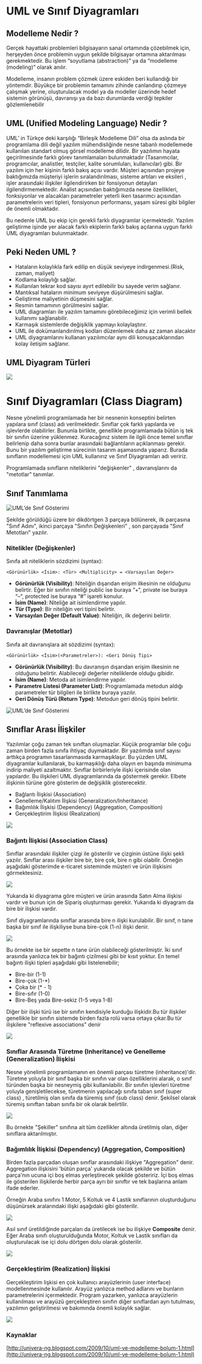 # UML ve Sınıf Diyagramları

## Modelleme Nedir ?

Gerçek hayattaki problemleri bilgisayarın sanal ortamında çözebilmek için, herşeyden önce problemin uygun şekilde bilgisayar ortamına aktarılması gerekmektedir.
Bu işlem “soyutlama (abstraction)” ya da “modelleme (modeling)” olarak anılır.

Modelleme, insanın problem çözmek üzere eskiden beri kullandığı bir yöntemdir. Büyükçe bir problemin tamamını zihinde canlandırıp çözmeye çalışmak yerine,
oluşturulacak model ya da modeller üzerinde hedef sistemin görünüşü, davranışı ya da bazı durumlarda verdiği tepkiler gözlemlenebilir

## UML (Unified Modeling Language) Nedir ?

UML’ in Türkçe deki karşılığı “Birleşik Modelleme Dili” olsa da aslında bir programlama dili değil yazılım mühendisliğinde nesne tabanlı modellemede kullanılan
standart olmuş görsel modelleme dilidir. Bir yazılımın hayata geçirilmesinde farklı görev tanımlamaları bulunmaktadır (Tasarımcılar, programcılar, analistler,
testçiler, kalite sorumluları, kullanıcılar) gibi. Bir yazılım için her kişinin farklı bakış açısı vardır. Müşteri açısından projeye baktığımızda müşteriyi
işlerin sıralandırılması, sisteme artıları ve eksileri , işler arasındaki ilişkiler ilgilendirirken bir fonsiyonun detayları ilgilendirmemektedir. Analist
açısından baktığımızda nesne özellikleri, fonksiyonlar ve alacakları parametreler yeterli iken tasarımcı açısından parametrelerin veri tipleri, fonsiyonun
performansı, yaşam süresi gibi bilgiler de önemli olmaktadır.

Bu nedenle UML bu ekip için gerekli farklı diyagramlar içermektedir. Yazılım geliştirme işinde yer alacak farklı ekiplerin farklı bakış açılarına uygun farklı
UML diyagramları bulunmaktadır.

## Peki Neden UML ?

- Hataların kolaylıkla fark edilip en düşük seviyeye indirgenmesi.(Risk, zaman, maliyet)
- Kodlama kolaylığı sağlar.
- Kullanılan tekrar kod sayısı ayırt edilebilir bu sayede verim sağlanır.
- Mantıksal hataların minimum seviyeye düşürülmesini sağlar.
- Geliştirme maliyetinin düşmesini sağlar.
- Resmin tamamının görülmesini sağlar.
- UML diagramları ile yazılım tamamını görebileceğimiz için verimli bellek kullanımı sağlanabilir.
- Karmaşık sistemlerde değişiklik yapmayı kolaylaştırır.
- UML ile dokümanlandırılmış kodları düzenlemek daha az zaman alacaktır
- UML diyagramlarını kullanan yazılımcılar aynı dili konuşacaklarından kolay iletişim sağlanır.

## UML Diyagram Türleri

![](figures/uml-diagramlar.jpg)

# Sınıf Diyagramları (Class Diagram)

Nesne yönelimli programlamada her bir nesnenin konseptini belirten yapılara sınıf (class) adı verilmektedir. Sınıflar çok farklı yapılarda ve işlevlerde
olabilirler. Bununla birlikte, genellikle programlamada bütün iş tek bir sınıfın üzerine yüklenmez. Kuracağınız sistem ile ilgili önce temel sınıflar belirlenip
daha sonra bunlar arasındaki bağlantıların açıklanması gerekir. Bunu bir yazılım geliştirme sürecinin tasarım aşamasında yaparız. Burada sınıfların modellemesi
için UML kullanırız ve Sınıf Diyagramları adı veririz.

Programlamada sınıfların niteliklerini  "değişkenler" , davranışlarını da "metotlar" tanımlar.

## Sınıf Tanımlama

![ UML’de Sınıf Gösterimi](figures/c1.jpg)

Şekilde görüldüğü üzere bir dikdörtgen 3 parçaya bölünerek, ilk parçasına "Sınıf Adını", ikinci parçaya "Sınıfın Değişkenleri" , son parçayada "Sınıf Metotları"
yazılır.

### Nitelikler (Değişkenler)

Sınıfa ait niteliklerin sözdizimi (syntax):

`<Görünürlük> <İsim>: <Tür> <Multiplicity> = <Varsayılan Değer>`

- **Görünürlük (Visibility)**: Niteliğin dışarıdan erişim ilkesinin ne olduğunu belirtir. Eğer bir sınıfın niteliği public ise buraya “+“, private ise buraya
  “–“, protected ise buraya “#” işareti konulur.
- **İsim (Name)**: Niteliğe ait isimlendirme yapılır.
- **Tür (Type)**: Bir niteliğin veri tipini belirtir.
- **Varsayılan Değer (Default Value)**: Niteliğin, ilk değerini belirtir.

### Davranışlar (Metotlar)

Sınıfa ait davranışlara ait sözdizimi (syntax):

`<Görünürlük> <İsim>(<Parametreler>): <Geri Dönüş Tipi>`

- **Görünürlük (Visibility)**: Bu davranışın dışarıdan erişim ilkesinin ne olduğunu belirtir. Alabileceği değerler niteliklerde olduğu gibidir.
- **İsim (Name)**: Metoda ait isimlendirme yapılır.
- **Parametre Listesi (Parameter List)**: Programlamada metodun aldığı parametreler tür bilgileri ile birlikte buraya yazılır.
- **Geri Dönüş Türü (Return Type)**: Metodun geri dönüş tipini belirtir.

![ UML’de Sınıf Gösterimi](figures/c2.png)

## Sınıflar Arası İlişkiler

Yazılımlar çoğu zaman tek sınıftan oluşmazlar. Küçük programlar bile çoğu zaman birden fazla sınıfa ihtiyaç duymaktadır. Bir yazılımda sınıf sayısı arttıkça
programın tasarlanmasıda karmaşıklaşır. Bu yüzden UML diyagramlar kullanılarak, bu karmaşıklığı daha olayın en başında minimuma indirip maliyeti azaltmaktır.
Sınıflar birbirleriyle ilişki içerisinde olan yapılardır. Bu ilişkileri UML diyagramlarında da göstermek gerekir. Elbete ilişkinin türüne göre gösterim de
değişiklik gösterecektir.

- Bağlantı İlişkisi (Association)
- Genelleme/Kalıtım İlişkisi (Generalization/Inheritance)
- Bağımlılık İlişkisi (Dependency) (Aggregation, Composition)
- Gerçekleştirim İlişkisi (Realization)

![](figures/class-iliskiler.png)

### Bağıntı İlişkisi (Association Class)

Sınıflar arasındaki ilişkiler çizgi ile gösterilir ve çizginin üstüne ilişki şekli yazılır. Sınıflar arası ilişkiler bire bir, bire çok, bire n gibi olabilir.
Örneğin aşağıdaki gösterimde e-ticaret sisteminde müşteri ve ürün ilişkisini görmektesiniz.

![](figures/c3.jpg)

Yukarıda ki diyagrama göre müşteri ve ürün arasında Satın Alma ilişkisi vardır ve bunun için de Sipariş oluşturması gerekir. Yukarıda ki diyagram da bire bir
ilişkisi vardır.

Sınıf diyagramlarında sınıflar arasında bire n ilişki kurulabilir. Bir sınıf, n tane başka bir sınıf ile ilişkiliyse buna bire-çok (1-n) ilişki denir.

![](figures/c4.jpg)

Bu örnekte ise bir sepette n tane ürün olabileceği gösterilmiştir. İki sınıf arasında yanlızca tek bir bağıntı çizilmesi gibi bir kısıt yoktur. En temel bağıntı
ilişki tipleri aşağıdaki gibi listelenebilir;

- Bire-bir (1-1)
- Bire-çok (1-\*)
- Çoka bir (\* - 1)
- Bire-sıfır (1-0)
- Bire-Beş yada Bire-sekiz (1-5 veya 1-8)

Diğer bir ilişki türü ise bir sınıfın kendisiyle kurduğu ilişkidir.Bu tür ilişkiler genellikle bir sınıfın sistemde birden fazla rolü varsa ortaya çıkar.Bu tür
ilişkilere "reflexive associations" denir

![](figures/c5.jpg)

### Sınıflar Arasında Türetme (Inheritance) ve Genelleme (Generalization) İlişkisi

Nesne yönelimli programlamanın en önemli parçası türetme (inheritance)'dir. Türetme yoluyla bir sınıf başka bir sınıfın var olan özelliklerini alarak, o sınıf
türünden başka bir nesneymiş gibi kullanılabilir. Bir sınıfın işlevleri türetme yoluyla genişletilecekse, türetmenin yapılacağı sınıfa taban sınıf (super class)
, türetilmiş olan sınıfa da türemiş sınıf (sub class) denir. Şekilsel olarak türemiş sınıftan taban sınıfa bir ok olarak belirtilir.

![](figures/c6.jpg)

Bu örnekte "Şekiller" sınıfına ait tüm özellikler altında üretilmiş olan, diğer sınıflara aktarılmıştır.

### Bağımlılık İlişkisi (Dependency) (Aggregation, Composition)

Birden fazla parçadan oluşan sınıflar arasındaki ilişkiye "Aggregation" denir. Aggregation ilişkisini 'bütün parça' yukarıda olacak şekilde ve bütün parça'nın
ucuna içi boş elmas yerleştirecek şekilde gösteririz. İçi boş elmas ile gösterilen ilişkilerde herbir parça ayrı bir sınıftır ve tek başlarına anlam ifade
ederler.

Örneğin Araba sınıfını 1 Motor, 5 Koltuk ve 4 Lastik sınıflarının oluşturduğunu düşünürsek aralarındaki ilişki aşağıdaki gibi gösterilir.

![](figures/c7.jpg)

Asıl sınıf üretildiğinde parçaları da üretilecek ise bu ilişkiye **Composite** denir. Eğer Araba sınıfı oluşturulduğunda Motor, Koltuk ve Lastik sınıfları da
oluşturulacak ise içi dolu dörtgen dolu olarak gösterilir.

![](figures/c8.jpg)

### Gerçekleştirim (Realization) İlişkisi
Gerçekleştirim lişkisi en çok kullanıcı arayüzlerinin (user interface) modellenmesinde kullanılır. Arayüz yanlızca method
adlarını ve bunların parametrelerini içermektedir. Program yazarken, yanlızca arayüzlerin kullanılması ve arayüzü gerçekleştiren sınıfın diğer sınıflardan ayrı
tutulması, yazılımın geliştirilmesi ve bakımında önemli kolaylık sağlar.

![](figures/c9.jpg)


### Kaynaklar

[http://univera-ng.blogspot.com/2009/10/uml-ve-modelleme-bolum-1.html](http://univera-ng.blogspot.com/2009/10/uml-ve-modelleme-bolum-1.html)